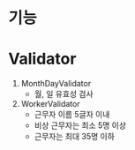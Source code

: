 # 기능

# Validator
1. MonthDayValidator
   -  월, 일 유효성 검사
2. WorkerValidator
   - 근무자 이름 5글자 이내
   - 비상 근무자는 최소 5명 이상
   - 근무자는 최대 35명 이하